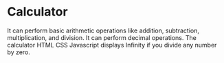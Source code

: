 # Calculator
It can perform basic arithmetic operations like addition, subtraction, multiplication, and division. It can perform decimal operations. The calculator HTML CSS Javascript displays Infinity if you divide any number by zero.
